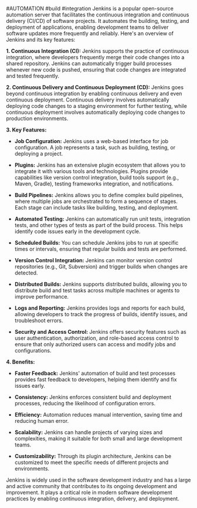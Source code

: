 #AUTOMATION #build #integration
Jenkins is a popular open-source automation server that facilitates the continuous integration and continuous delivery (CI/CD) of software projects. It automates the building, testing, and deployment of applications, enabling development teams to deliver software updates more frequently and reliably. Here's an overview of Jenkins and its key features:

**1. Continuous Integration (CI):** Jenkins supports the practice of continuous integration, where developers frequently merge their code changes into a shared repository. Jenkins can automatically trigger build processes whenever new code is pushed, ensuring that code changes are integrated and tested frequently.

**2. Continuous Delivery and Continuous Deployment (CD):** Jenkins goes beyond continuous integration by enabling continuous delivery and even continuous deployment. Continuous delivery involves automatically deploying code changes to a staging environment for further testing, while continuous deployment involves automatically deploying code changes to production environments.

**3. Key Features:**

-   **Job Configuration:** Jenkins uses a web-based interface for job configuration. A job represents a task, such as building, testing, or deploying a project.
    
-   **Plugins:** Jenkins has an extensive plugin ecosystem that allows you to integrate it with various tools and technologies. Plugins provide capabilities like version control integration, build tools support (e.g., Maven, Gradle), testing frameworks integration, and notifications.
    
-   **Build Pipelines:** Jenkins allows you to define complex build pipelines, where multiple jobs are orchestrated to form a sequence of stages. Each stage can include tasks like building, testing, and deployment.
    
-   **Automated Testing:** Jenkins can automatically run unit tests, integration tests, and other types of tests as part of the build process. This helps identify code issues early in the development cycle.
    
-   **Scheduled Builds:** You can schedule Jenkins jobs to run at specific times or intervals, ensuring that regular builds and tests are performed.
    
-   **Version Control Integration:** Jenkins can monitor version control repositories (e.g., Git, Subversion) and trigger builds when changes are detected.
    
-   **Distributed Builds:** Jenkins supports distributed builds, allowing you to distribute build and test tasks across multiple machines or agents to improve performance.
    
-   **Logs and Reporting:** Jenkins provides logs and reports for each build, allowing developers to track the progress of builds, identify issues, and troubleshoot errors.
    
-   **Security and Access Control:** Jenkins offers security features such as user authentication, authorization, and role-based access control to ensure that only authorized users can access and modify jobs and configurations.
    

**4. Benefits:**

-   **Faster Feedback:** Jenkins' automation of build and test processes provides fast feedback to developers, helping them identify and fix issues early.
    
-   **Consistency:** Jenkins enforces consistent build and deployment processes, reducing the likelihood of configuration errors.
    
-   **Efficiency:** Automation reduces manual intervention, saving time and reducing human error.
    
-   **Scalability:** Jenkins can handle projects of varying sizes and complexities, making it suitable for both small and large development teams.
    
-   **Customizability:** Through its plugin architecture, Jenkins can be customized to meet the specific needs of different projects and environments.
    

Jenkins is widely used in the software development industry and has a large and active community that contributes to its ongoing development and improvement. It plays a critical role in modern software development practices by enabling continuous integration, delivery, and deployment.